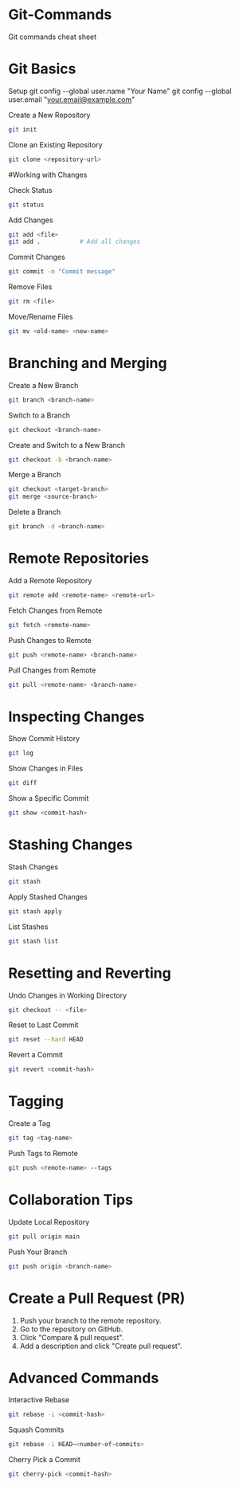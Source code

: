 # Git-Commands
Git commands cheat sheet


# Git Basics

Setup
git config --global user.name "Your Name"
git config --global user.email "your.email@example.com"

Create a New Repository
```sh
git init
```

Clone an Existing Repository
```sh
git clone <repository-url>
```

#Working with Changes

Check Status
```sh
git status
```

Add Changes
```sh
git add <file>
git add .           # Add all changes
```

Commit Changes
```sh
git commit -m "Commit message"
```
Remove Files
```sh
git rm <file>
```

Move/Rename Files
```sh
git mv <old-name> <new-name>
```

# Branching and Merging

Create a New Branch
```sh
git branch <branch-name>
```

Switch to a Branch
```sh
git checkout <branch-name>
```

Create and Switch to a New Branch
```sh
git checkout -b <branch-name>
```

Merge a Branch
```sh
git checkout <target-branch>
git merge <source-branch>
```

Delete a Branch
```sh
git branch -d <branch-name>
```

# Remote Repositories

Add a Remote Repository
```sh
git remote add <remote-name> <remote-url>
```

Fetch Changes from Remote
```sh
git fetch <remote-name>
```

Push Changes to Remote
```sh
git push <remote-name> <branch-name>
```

Pull Changes from Remote
```sh
git pull <remote-name> <branch-name>
```

# Inspecting Changes

Show Commit History
```sh
git log
```

Show Changes in Files
```sh
git diff
```

Show a Specific Commit
```sh
git show <commit-hash>
```

# Stashing Changes

Stash Changes
```sh
git stash
```

Apply Stashed Changes
```sh
git stash apply
```

List Stashes
```sh
git stash list
```

# Resetting and Reverting

Undo Changes in Working Directory
```sh
git checkout -- <file>
```

Reset to Last Commit
```sh
git reset --hard HEAD
```

Revert a Commit
```sh
git revert <commit-hash>
```

# Tagging

Create a Tag
```sh
git tag <tag-name>
```

Push Tags to Remote
```sh
git push <remote-name> --tags
```

# Collaboration Tips

Update Local Repository
```sh
git pull origin main
```

Push Your Branch
```sh
git push origin <branch-name>
```

# Create a Pull Request (PR)

1. Push your branch to the remote repository.
2. Go to the repository on GitHub.
3. Click "Compare & pull request".
4. Add a description and click "Create pull request".

# Advanced Commands

Interactive Rebase
```sh
git rebase -i <commit-hash>
```

Squash Commits
```sh
git rebase -i HEAD~<number-of-commits>
```

Cherry Pick a Commit
```sh
git cherry-pick <commit-hash>

